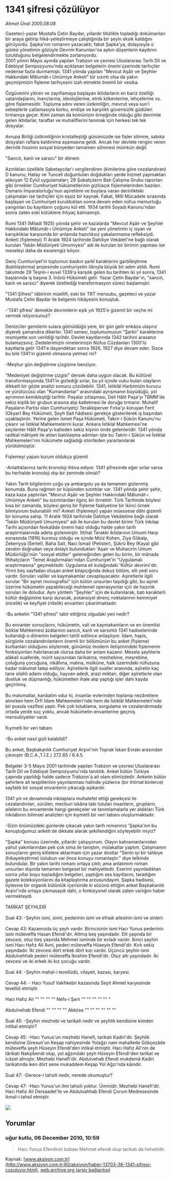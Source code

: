 # 1341 şifresi çözülüyor

*Ahmet Ünal 2005.08.08*

<div class="news-detail-text-todays">
 <div>
 </div>
 <div>
 </div>
 <div id="newsSpot">
  <font class="detail-spot">
   Gazeteci-yazar Mustafa Çetin Baydar, yıllardır titizlikle topladığı dokümanları bir araya getirip hikâ-yeleştirmeye çalıştığında bir şeyin eksik kaldığını görüyordu. Şapka'nın romanını yazacaktı; fakat Şapka'ya, dolayısıyla o günkü yönetimin gözüyle Devrim Kanunları'na aykırı düşenlerin kaydının tutulduğunu belgelendirmekte zorlanıyordu.
  </font>
 </div>
 <div id="newsText">
  <font class="detail-text">
   2001 yılının Mayıs ayında yapılan Trabzon ve çevresi Uluslararası Tarih Dil ve Edebiyat Sempozyumu'nda açıklanan belgelerin önemi üzerinde tarihçiler nedense fazla durmamıştı. 1341 yılında yapılan "Mevcut Aşâir ve Şeyhler Hakkındaki Mâlumât-ı Umûmiye Anketi" bir sızıntı olsa da yakın geçmişimizin fişleme tarihçesini izah etmekte önemli bir vesika.
   <br/>
   <br/>
   Özgüvenini yitiren ve zayıflamaya  başlayan iktidarların en bariz özelliği vatandaşlarını, inançlarına, ideolojilerine, etnik kökenlerine, lehçelerine vs. göre fişlemesidir. Topluma adını veren üstkimliğin, mevcut veya sun'i sebeplerle çatlamasıyla korku, endişe ve karşılıklı güvensizlik güdüleri tırmanışa geçer. Kimi zaman da komünizm örneğinde olduğu gibi devrimle gelen iktidarlar, taraftar ve muhaliflerini tanımak için herkesi tek tek dosyalar.
   <br/>
   <br/>
   Avrupa Birliği üstkimliğinin kristalleştiği günümüzde ise fişler silinme, sabıka dosyaları raflara kaldırılma aşamasına geldi. Ancak her devlete rengini veren derinlik hissinin sosyal bünyeden tamamen silinmesi mümkün değil.
   <br/>
   <br/>
   "Sancılı, kanlı ve sarsıcı" bir dönem
   <br/>
   <br/>
   Azınlıkları özellikle Sabetaycılar'ı vergilendiren (kimilerine göre cezalandıran) D kanunu; Hatay ve Tunceli doğumluları doğdukları yerde hizmet yapmaktan alıkoyan 12 Eylül uygulamaları; 28 Şubatçıların Batı Çalışma Grubu raporları gibi örnekler Cumhuriyet hükümetlerinin gizli/açık fişlemelerinden bazıları. Osmanlı İmparatorluğu'nun aşiretlere ve boylara varan derinlikteki çalışmaları ise tarihçiler için eşsiz bir kaynak. Fakat, Milli Mücadele sırasında başlayan ve Cumhuriyet kurulduktan sonra devam eden nüfus memurluğu yangınları bu kayıtların çoğunu kül etti. 1934 tarihli Soyadı Kanunu'ndan sonra zaten eski kütüklere ihtiyaç kalmamıştı.
   <br/>
   <br/>
   Rumi 1341 (Miladi 1925) yılında şehir ve kazalarda "Mevcut Aşâir ve Şeyhler Hakkındaki Mâlumât-ı Umûmiye Anketi" ise yeni yönetimin iç isyan ve karışıklıklar karşısında bir anlamda hazırlıksız yakalanmama refleksiydi. Anketi (fişlemeyi) 11 Aralık 1924 tarihinde Dahiliye Vekâleti'ne bağlı olarak kurulan "İskân Müdüriyeti Umumiyesi" adı ile kurulan bir birimin yapması ise meseleyi daha da esrarengiz kılıyor.
   <br/>
   <br/>
   Genç Cumhuriyet'in toplumun baskın şarkî karakterini garbîleştirme (batılılaştırma) projesinde cumhuriyetin ilânıyla büyük bir adım atıldı. Rumi takvimde 29 Teşrin-i evvel 1339'a karşılık gelen bu tarihten iki yıl sonra, 1341 başlarında iş başına 3. İnönü Hükümeti gelir. Yazar Çetin Baydar'ın, "sancılı, kanlı ve sarsıcı" diyerek özetlediği transformasyon süreci başlamıştır.
   <br/>
   <br/>
   "1341 Şifresi" tâbirinin müellifi, eski bir TRT mensubu, gazeteci ve yazar Mustafa Çetin Baydar ile belgenin hikâyesini konuştuk.
   <br/>
   <br/>
   -'1341 şifresi' demekle devrimlerin eşik yılı 1925'e gizemli bir veçhe mi vermek istiyorsunuz?
   <br/>
   <br/>
   Denizciler gemilerin sulara gömüldüğü yere, bir gün gelir enkâza ulaşırız diyerek şamandıra dikerler. 1341 senesi, toplumumuzun "Şarklı" karakterine resmiyette son verildiği tarihtir. Devlet kayıtlarında 1342 tarihini arasanız bulamazsınız. Dedelerimizin ninelerimizin Nüfus Cüzdanları 1300'lü kayıtlarla gelir 1341'e dayandıktan sonra 1926, 1927 diye devam eder. Sizce bu bile 1341'in gizemli olmasına yetmez mi?
   <br/>
   <br/>
   -Meşhur gün değiştirme çizgisine benziyor.
   <br/>
   <br/>
   "Medeniyet değiştirme çizgisi" dersek daha uygun olacak. Bu kültürel transformasyonda 1341'in gizlediği sırlar, bu yıl içinde vuku bulan olayların dikkatli bir gözle analizi sonucu çözülebilir. 1341, İstiklâl Harbimizin kurucu ve yürütücüsü olan "Kumandanlar" arasındaki ayrışmanın büyüdüğü, yol ayrımının kemikleştiği tarihtir. Paşalar zıtlaşması, Deli Hâlit Paşa'yı TBMM'de sekiz kişilik bir grubun arasına alıp katletmesi ile doruğa tırmanır. Muhalif Paşaların Partisi olan Cumhuriyetçi Terakkiperver Fırka'yı koruyan Ferit (Okyar) Bey Hükümeti, Şeyh Sait hâdisesi gerekçe gösterilerek iş başından uzaklaştırılır. Yerine gelen İsmet Paşa Hükümeti, Takrir-i Sükûn Kanunu'nu çıkarır ve İstiklal Mahkemelerini kurar. Ankara İstiklal Mahkemesi'ne seçilenler Hâlit Paşa'yı katleden sekiz kişinin önde gelenleridir. 1341 yılında radikal mâhiyeti ile atılan batılılaşma adımları işte bu Takrir-i Sükûn ve İstiklal Mahkemeleri'nin hükümete sağladığı otoriteden yararlanılarak yürütülmüştür.
   <br/>
   <br/>
   Fişlemeyi yapan kurum oldukça gizemli
   <br/>
   <br/>
   -Anlattıklarınız tarihi kronoloji ihtiva ediyor. 1341 şifresinde eğer sırlar varsa bu herhalde kronoloji dışı bir zeminde olmalı?
   <br/>
   <br/>
   Yakın Tarih bilgilerinin çoğu ya ambargolu ya da tamamen gizlenmiş konumda. Buna rağmen sır küpünden sızıntılar var. 1341 yılında şehir şehir, kaza kaza yaptırılan "Mevcut Aşâir ve Şeyhler Hakkındaki Mâlumât-ı Umûmiye Anketi" bu sızıntılardan ilginç bir örnektir. Türk Tarihinde böylesi kısa bir zamanda, böylesi geniş bir fişleme faaliyetine bir ikinci örnek bilmiyorum bulunabilir mi? Anketi (fişlemeyi) yapan müessese dâhi gizemli bir konuma sahip. 11 Aralık 1924 tarihinde Dahiliye Vekâletine bağlı olarak "İskân Müdüriyeti Umumiyesi" adı ile kurulan bu devlet birimi Türk İnkılap Tarihi açısından fevkalâde önemi haiz olduğu halde yakın tarih araştırmalarında adeta gizlenmiştir. İttihat Terakki iktidarının Umumi Harp esnasında (1916) kurmuş olduğu ve içinde Moiz Kohen, Ziya Gökalp, Zekeriyya (Sertel), Baha Sait, Naci İsmail (Pelister), Şükrü Bey (Kaya) gibi zevatın doğrudan veya dolaylı  bulundukları 'Aşair ve Muhacirin Umum Müdürlüğü'nün "sosyal etütler" geleneğinden gelen bu birim, bir mânada İttihatçıların 'Temel Araştırmaları'ndan Cumhuriyet'in "Uygulamalı araştırmasına" geçmektedir. Uygulama  eli kulağındaki 'Kültür devrimi'dir. Yirmi beş sayfadan oluşan anket kitapçığında dokuz bölüm, elli yedi soru vardır. Soruları valiler ve kaymakamlar cevaplayacaktır. Aşiretlerle ilgili sorular "Bir aşiret monografisi" için bütün unsurları taşıdığı gibi, bu aşiret üzerine hükümetin yapabileceği muhtemel operasyonlar için de hazırlık soruları ile doludur. Aynı yöntem "Şeyhler" için de kullanılarak, batı karakterli kültür değişimine karşı duracak, potansiyel direnç noktalarının kemmiyet (nicelik) ve keyfiyet (nitelik) envanteri çıkarılmaktadır.
   <br/>
   <br/>
   -Bu anketin "1341 şifresi" tabir ettiğiniz olgudaki yeri nedir?
   <br/>
   <br/>
   Bu envanter sonuçlarını, hükümetin, vali ve kaymakamların ve en önemlisi İstiklal Mahkemesi âzâlarının sancılı, kanlı ve sarsıntılı 1341 hadiselerinde kullandığı o dönemin belgeleri tahlil edilince anlaşılıyor. İdam, hapis, sürgünle cezalandırılanların önemli bir bölümünün bu anket (fişleme) kurbanları olduğunu söylemek, günümüz modern iletişimindeki fişlemenin fonksiyonları hatırlanacak olursa daha bir anlam kazanır. Mesela şeyhlerle alâkalı suallerde, mürit sayısından tarikatına, mezhebine, meşrebine, çoluğuna çocuğuna, nikâhına, malına, mülküne, halk üzerindeki nüfuzuna kadar mâlumat talep ediliyor. Aşîretlerle ilgili sualler arasında, aşîretin kaç tane silahlı adamı olduğu, hayvan adedi, arazi miktarı, diğer aşîretlerle olan dostluk ve düşmanlığı, hükümetten ihale alıp yaptığı işler dahi kayda geçirilmiş.
   <br/>
   <br/>
   Bu malumatlar, kanâatim odur ki, insanlar evlerinden toplanıp nezâretlere alınırken hem Örfi İdare Mahkemeleri'nde hem de İstiklâl Mahkemeleri'nde bir pusula vazîfesi yaptı. Pek çok tutuklama, sorgulama ve cezalandırmada ortada yerde suç yoktu, ancak hükümetin envanterine geçmiş mensubiyetler vardı.
   <br/>
   <br/>
   Kıymetli bir veri tabanı
   <br/>
   <br/>
   -Bu anket nasıl gizli kalabildi?
   <br/>
   <br/>
   Bu anket, Başbakanlık Cumhuriyet Arşivi'nin Toprak İskan Evrakı arasından çıkmıştır (B.C.A.,T.İ.E.) 272.65 / 6.4.5.
   <br/>
   <br/>
   Belgeler 3-5 Mayıs 2001 tarihinde yapılan Trabzon ve çevresi Uluslararası Tarih Dil ve Edebiyat Sempozyumu'nda tanıtıldı. Anket bütün Türkiye  çapında yapıldığı halde sadece Trabzon'a ait olanı elimizdedir. Anketin bütün şehirlere ait tespitlerinin yayınlanması halinde yüzlerce (bir ihtimal binlerce) sayfalık bir sosyal envanterin çıkacağı aşikardır.
   <br/>
   <br/>
   1341 yılı ve devamında inkılaplara muhalefet ettiği gerekçesi ile cezalandırılan, sürülen, mecburi iskâna tabi tutulan insanların, grupların, ailelerin bu envanterde hangi gerekçeler ve tanımlamalarla yer aldıkları Türk inkılabının bilimsel analizleri için kıymetli bir veri tabanı oluşturmaktadır.
   <br/>
   <br/>
   -Sizin önümüzdeki günlerde çıkacak yakın tarih romanınız 'Şapka'nın bu konuştuğumuz anketi de dikkate alarak şekillendiğini söyleyebilir miyiz?
   <br/>
   <br/>
   "Şapka" konusu üzerinde, yıllardır çalışıyorum. Olayın  kahramanlarından yahut yakınlarından pek çok sima ile tanıştım, mülakatlar yaptım. Çalışmamın sonuçlarını geniş kitlelere aktarmam için yazar dostlar "Senin iyi bir tahkiye (hikayeleştirme) üslubun var önce konuyu romanlaştır." diye telkinde bulundular. Bir yakın tarihi romanı ortaya çıktı; ama anlatımım roman unsurları dışında tamamen belgesel bir mahiyettedir. Eserimi yayınladıktan sonra yıllar boyu topladığım belgeleri, yaptığım  ses kayıtlarını, taradığım gazete koleksiyonlarını da kitaplaştırma arzusundayım. Şapka hadisesi, öylesine bir organik bütünlük içerisinde ki sözünü ettiğim anket Başbakanlık Arşivi'nde ortaya çıkmasaydı dahi, o fonksiyonel olarak zaten varlığını haber vermekteydi.
   <br/>
   <br/>
   TARİKAT ŞEYHLERİ
   <br/>
   <br/>
   Sual 43: -Şeyhin ismi, sinni, pederinin ismi ve efradı ailesinin ismi ve sinleri:
   <br/>
   <br/>
   Cevap 43: Kazamızda üç şeyh vardır. Birincisinin ismi Hacı Yunus pederinin ismi müteveffa Hasan Efendi'dir. Altmış beş yaşındadır. Elli yaşında bir zevcesi, otuz beş yaşında Mehmet isminde bir evladı vardır. İkinci şeyhin ismi Hacı Hafız Ali Avni, pederi müteveffa Hüseyin Efendi'dir. Kırk sekiz yaşındadır. İki zevcesi dört erkek dört kızı vardır. Üçüncü şeyhin ismi Abdulvehhab pederi müteveffa İbrahim Efendi'dir. Otuz altı yaşındadır. İki zevcesi ve iki erkek iki kız çocuğu vardır.
   <br/>
   <br/>
   Sual 44: -Şeyhin mahal-i tevellüdü, vilayeti, kazası, karyesi.
   <br/>
   <br/>
   Cevap 44: - Hacı Yusuf  Vakfıkebir kazasında Seyit Ahmet karyesinde tevellüt etmiştir.
   <br/>
   <br/>
   Hacı Hafız Ali  ""  ""     ""      ""          Nefs-i Şarlı    ""   ""     ""    ""        "" "
   <br/>
   <br/>
   Abdulvehab Efendi ""   ""    "" ""          Akköse  ""      ""      ""   ""   ""   ""
   <br/>
   <br/>
   Sual 45: -Şeyhin mezhebi ve tarikati nedir ve şeyhlik kendisine kimden intikal etmiştir?
   <br/>
   <br/>
   Cevap 45: -Hacı Yunus'un mezhebi Hanefi, tarikatı Kadiri'dir. Şeyhlik kendisine Giresun'un Keşap nahiyesinde Yolağzı nam mahallede Gökçezâde müteveffa şeyh Hüseyin Efendi'den intikal etmiştir. Hacı Hafız Ali'nin de târikatı Nakşibendi olup, yol ağzındaki şeyh Hüseyin Efendi'den tarikat ve icâzet almıştır. Mezhebi Hanefi'dir. Abdulvehab Efendi mukdemâ Kadiri tarikatında iken dört sene mukaddem Keşap Yol Ağzı'nda kâindir.
   <br/>
   <br/>
   Sual 47: -Derece-i tahsili nedir, nerede okumuştur?
   <br/>
   <br/>
   Cevap 47: -Hacı Yunus'un ilmi tahsili yoktur. Ümmidir. Mezhebi Hanefi'dir. Hacı Hafız Ali Dersaadet'te ve Abdulvahhab Efendi Çorum Medresesinde ikmal-i tahsil etmiştir.
   <br/>
   <br/>
   <img src="/web/20130623074453im_/http://www.aksiyon.com.tr/aksiyon/resim/557/28a.jpg"/>
   <br/>
  </font>
 </div>
 <div>
 </div>
 <div>
 </div>
</div>


## Yorumlar

### uğur kutlu, 06 December 2010, 10:59
> Hacı Yunus Efendinin babası Mehmet efendi olup tarikatı da helvetidir.

Kaynak: [www.aksiyon.com.tr](http://www.aksiyon.com.tr:80/aksiyon/haber-13703-36-1341-sifresi-cozuluyor.html), [web.archive.org (arşiv bağlantısı)](http://web.archive.org/web/20130623074453/http://www.aksiyon.com.tr:80/aksiyon/haber-13703-36-1341-sifresi-cozuluyor.html)

